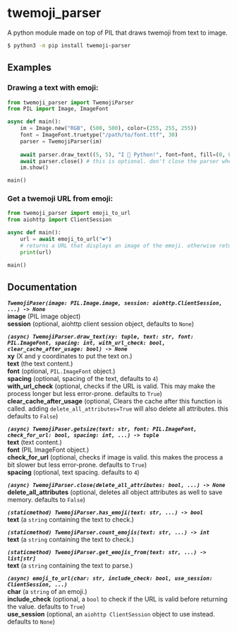 # twemoji_parser
A python module made on top of PIL that draws twemoji from text to image.<br>
```sh
$ python3 -m pip install twemoji-parser
```

## Examples
### Drawing a text with emoji:
```py
from twemoji_parser import TwemojiParser
from PIL import Image, ImageFont

async def main():
    im = Image.new("RGB", (500, 500), color=(255, 255, 255))
    font = ImageFont.truetype("/path/to/font.ttf", 30)
    parser = TwemojiParser(im)
    
    await parser.draw_text((5, 5), "I 💖 Python!", font=font, fill=(0, 0, 0))
    await parser.close() # this is optional. don't close the parser when you are not finished.
    im.show()

main()
```
### Get a twemoji URL from emoji:
```py
from twemoji_parser import emoji_to_url
from aiohttp import ClientSession

async def main():
    url = await emoji_to_url("❤️")
	# returns a URL that displays an image of the emoji. otherwise returns the same text.
    print(url)

main()
```

## Documentation

***`TwemojiPaser(image: PIL.Image.image, session: aiohttp.ClientSession, ...) -> None`***<br>
**image** (PIL image object)<br>
**session** (optional, aiohttp client session object, defaults to `None`)<br>

***`(async) TwemojiParser.draw_text(xy: tuple, text: str, font: PIL.ImageFont, spacing: int, with_url_check: bool, clear_cache_after_usage: bool) -> None`***<br>
**xy** (X and y coordinates to put the text on.)<br>
**text** (the text content.)<br>
**font** (optional, `PIL.ImageFont` object.)<br>
**spacing** (optional, spacing of the text, defaults to `4`)<br>
**with_url_check** (optional, checks if the URL is valid. This may make the process longer but less error-prone. defaults to `True`)<br>
**clear_cache_after_usage** (optional, Clears the cache after this function is called. adding `delete_all_attributes=True` will also delete all attributes. this defaults to `False`)<br>

***`(async) TwemojiPaser.getsize(text: str, font: PIL.ImageFont, check_for_url: bool, spacing: int, ...) -> tuple`***<br>
**text** (text content.)<br>
**font** (PIL ImageFont object.)<br>
**check_for_url** (optional, checks if image is valid. this makes the process a bit slower but less error-prone. defaults to `True`)<br>
**spacing** (optional, text spacing. defaults to `4`)<br>

***`(async) TwemojiParser.close(delete_all_attributes: bool, ...) -> None`***<br>
**delete_all_attributes** (optional, deletes all object attributes as well to save memory. defaults to `False`)<br>

***`(staticmethod) TwemojiParser.has_emoji(text: str, ...) -> bool`***<br>
**text** (a `string` containing the text to check.)<br>

***`(staticmethod) TwemojiParser.count_emojis(text: str, ...) -> int`***<br>
**text** (a `string` containing the text to check.)<br>

***`(staticmethod) TwemojiParser.get_emojis_from(text: str, ...) -> list[str]`***<br>
**text** (a `string` containing the text to parse.)<br>

***`(async) emoji_to_url(char: str, include_check: bool, use_session: ClientSession, ...)`***<br>
**char** (a `string` of an emoji.)<br>
**include_check** (optional, a `bool` to check if the URL is valid before returning the value. defaults to `True`)<br>
**use_session** (optional, an `aiohttp ClientSession` object to use instead. defaults to `None`)<br>
